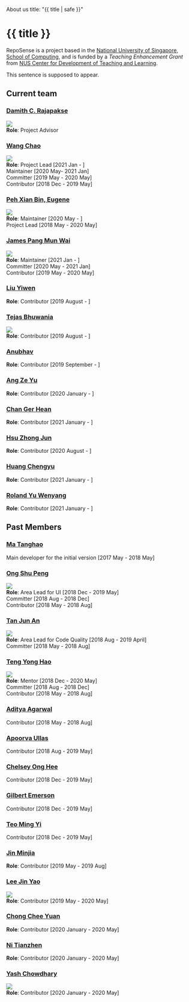<variable name="title">About us</variable>
<frontmatter>
  title: "{{ title | safe }}"
</frontmatter>

<h1 class="display-3"><md>{{ title }}</md></h1>

RepoSense is a project based in the [National University of Singapore, School of Computing](http://www.comp.nus.edu.sg/), and is funded by a _Teaching Enhancement Grant_ from [NUS Center for Development of Teaching and Learning](http://www.cdtl.nus.edu.sg/).

This sentence is supposed to appear.

<!-- ==================================================================================================== -->

## Current team

### [Damith C. Rajapakse](http://www.comp.nus.edu.sg/~damithch)
![](https://avatars.githubusercontent.com/u/1673303?s=150&v=4)<br/>
**Role**: Project Advisor

<!-- ------------------------------------------------------------------------------------------------------ -->

### [Wang Chao](https://github.com/fzdy1914)
![](https://avatars3.githubusercontent.com/u/35621726?s=150&v=4)<br/>
**Role**: Project Lead [2021 Jan - ]<br/>
Maintainer [2020 May- 2021 Jan]<br/>
Committer [2019 May - 2020 May]<br/>
Contributor [2018 Dec - 2019 May]<br/>

<!-- ------------------------------------------------------------------------------------------------------ -->

### [Peh Xian Bin, Eugene](https://github.com/eugenepeh)
![](https://avatars.githubusercontent.com/u/19277206?s=150&v=4)<br/>
**Role**: Maintainer [2020 May - ]<br/>
Project Lead [2018 May - 2020 May]<br/>
<!-- ------------------------------------------------------------------------------------------------------ -->

### [James Pang Mun Wai](https://github.com/jamessspanggg)
![](https://avatars1.githubusercontent.com/u/32864116?s=150&v=4)<br/>
**Role**: Maintainer [2021 Jan - ]<br/>
Committer [2020 May - 2021 Jan]<br/>
Contributor [2019 May - 2020 May]<br/>

<!-- ------------------------------------------------------------------------------------------------------ -->

### [Liu Yiwen](https://github.com/0blivious)
**Role**: Contributor [2019 August - ]<br/>

<!-- ------------------------------------------------------------------------------------------------------ -->

### [Tejas Bhuwania](https://github.com/Tejas2805)
![](https://avatars2.githubusercontent.com/u/35946746?s=150&v=4)<br/>
**Role**: Contributor [2019 August - ]<br/>

<!-- ------------------------------------------------------------------------------------------------------ -->

### [Anubhav](https://github.com/anubh-v)
**Role**: Contributor [2019 September - ]<br/>

<!-- ------------------------------------------------------------------------------------------------------ -->

### [Ang Ze Yu](https://github.com/ang-zeyu)
**Role**: Contributor [2020 January - ]<br/>

<!-- ------------------------------------------------------------------------------------------------------ -->

### [Chan Ger Hean](https://github.com/gerhean)
**Role**: Contributor [2021 January - ]<br/>

<!-- ------------------------------------------------------------------------------------------------------ -->

### [Hsu Zhong Jun](https://github.com/dcshzj)
**Role**: Contributor [2020 August - ]<br/>

<!-- ------------------------------------------------------------------------------------------------------ -->

### [Huang Chengyu](https://github.com/HCY123902)
**Role**: Contributor [2021 January - ]<br/>

<!-- ------------------------------------------------------------------------------------------------------ -->

### [Roland Yu Wenyang](https://github.com/rolandyuwy)
**Role**: Contributor [2021 January - ]<br/>

<!-- ------------------------------------------------------------------------------------------------------ -->

## Past Members

### [Ma Tanghao](https://github.com/harryggg)
Main developer for the initial version [2017 May - 2018 May]

<!-- ------------------------------------------------------------------------------------------------------ -->

### [Ong Shu Peng](https://github.com/ongspxm)
![](https://avatars0.githubusercontent.com/u/1430854?s=150&v=4)<br/>
**Role**: Area Lead for UI [2018 Dec - 2019 May]<br/>
Committer [2018 Aug - 2018 Dec]<br/>
Contributor [2018 May - 2018 Aug]<br/>

<!-- ------------------------------------------------------------------------------------------------------ -->

### [Tan Jun An](https://github.com/yamidark)
![](https://avatars3.githubusercontent.com/u/18352498?s=150&v=4)<br/>
**Role**: Area Lead for Code Quality [2018 Aug - 2019 April]<br/>
Committer [2018 May - 2018 Aug]<br/>

<!-- ------------------------------------------------------------------------------------------------------ -->

### [Teng Yong Hao](https://github.com/yong24s)
![](https://avatars2.githubusercontent.com/u/2003406?s=150&v=4)<br/>
**Role**:
Mentor [2018 Dec - 2020 May]<br/>
Committer [2018 Aug - 2018 Dec]<br/>
Contributor [2018 May - 2018 Aug]<br/>

<!-- ------------------------------------------------------------------------------------------------------ -->

### [Aditya Agarwal](https://github.com/adityaa1998)
Contributor [2018 May - 2018 Aug]

<!-- ------------------------------------------------------------------------------------------------------ -->

### [Apoorva Ullas](https://github.com/apoorva17)
Contributor [2018 Aug - 2019 May]

<!-- ------------------------------------------------------------------------------------------------------ -->

### [Chelsey Ong Hee](https://github.com/chelseyong)
Contributor [2018 Dec - 2019 May]

<!-- ------------------------------------------------------------------------------------------------------ -->

### [Gilbert Emerson](https://github.com/emer7)
Contributor [2018 Dec - 2019 May]

<!-- ------------------------------------------------------------------------------------------------------ -->

### [Teo Ming Yi](https://github.com/myteo)
Contributor [2018 Dec - 2019 May]

<!-- ------------------------------------------------------------------------------------------------------ -->

### [Jin Minjia](https://github.com/bluein-green)
**Role**: Contributor [2019 May - 2019 Aug]<br/>

<!-- ------------------------------------------------------------------------------------------------------ -->

### [Lee Jin Yao](https://github.com/jylee-git)
![](https://avatars3.githubusercontent.com/u/35756209?s=150&v=4)<br/>
**Role**: Contributor [2019 May - 2020 May]<br/>

<!-- ------------------------------------------------------------------------------------------------------ -->

### [Chong Chee Yuan](https://github.com/ccyccyccy)
**Role**: Contributor [2020 January - 2020 May]<br/>

<!-- ------------------------------------------------------------------------------------------------------ -->

### [Ni Tianzhen](https://github.com/niqiukun)
**Role**: Contributor [2020 January - 2020 May]<br/>

<!-- ------------------------------------------------------------------------------------------------------ -->

### [Yash Chowdhary](https://github.com/yash-chowdhary)
![](https://avatars2.githubusercontent.com/u/21968718?s=150&v=4)<br/>
**Role**: Contributor [2020 January - 2020 May]<br/>
